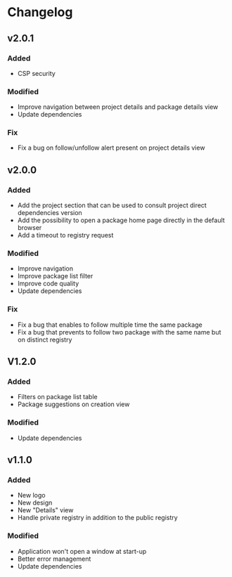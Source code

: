 # Changelog

## v2.0.1

### Added
- CSP security

### Modified
- Improve navigation between project details and package details view
- Update dependencies

### Fix
- Fix a bug on follow/unfollow alert present on project details view

## v2.0.0

### Added
- Add the project section that can be used to consult project direct dependencies version
- Add the possibility to open a package home page directly in the default browser
- Add a timeout to registry request

### Modified
- Improve navigation
- Improve package list filter
- Improve code quality
- Update dependencies

### Fix
- Fix a bug that enables to follow multiple time the same package
- Fix a bug that prevents to follow two package with the same name but on distinct registry

## V1.2.0

### Added
- Filters on package list table
- Package suggestions on creation view

 ### Modified
 - Update dependencies

## v1.1.0

### Added
- New logo
- New design
- New "Details" view
- Handle private registry in addition to the public registry

### Modified
- Application won't open a window at start-up
- Better error management
- Update dependencies